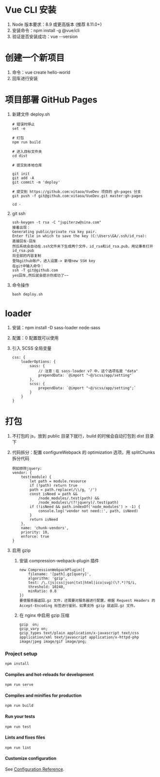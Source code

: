 # Vue CLI 安装

1. Node 版本要求：8.9 或更高版本 (推荐 8.11.0+)
1. 安装命令：npm install -g @vue/cli
1. 验证是否安装成功：vue --version

# 创建一个新项目

1. 命令：vue create hello-world
1. 回车进行安装

# 项目部署 GitHub Pages

1.  新建文件 deploy.sh

    > >

        # 错误时停止
        set -e

        # 打包
        npm run build

        # 进入目标文件夹
        cd dist

        # 提交到本地仓库

        git init
        git add -A
        git commit -m 'deploy'

        # 提交到 https://github.com:vitaoa/VueDev 项目的 gh-pages 分支
        git push -f git@github.com:vitaoa/VueDev.git master:gh-pages

        cd -

1.  git ssh

    > >

        ssh-keygen -t rsa -C "jupiterzw@sina.com"
        接着出现：
        Generating public/private rsa key pair.
        Enter file in which to save the key (C:\Users\GA/.ssh/id_rsa):
        直接回车-回车
        然后系统会自动在.ssh文件夹下生成两个文件，id_rsa和id_rsa.pub，用记事本打开id_rsa.pub
        将全部的内容复制
        登陆github账户，进入设置-> 新增new SSH key
        在git中输入命令：
        ssh -T git@github.com
        yes回车,然后就会提示你成功了~~

1.  命令操作
    > >
        bash deploy.sh

# loader

1.  安装：npm install -D sass-loader node-sass

1.  配置：0 配置既可以使用

1.  引入 SCSS 全局变量
    > >
        css: {
            loaderOptions: {
                sass: {
                    // 注意：在 sass-loader v7 中，这个选项名是 "data"
                    prependData: `@import "~@/scss/app/setting"`
                },
                scss: {
                    prependData: `@import "~@/scss/app/setting";`
                }
            }
        }

# 打包

1.  不打包的 js，放到 public 目录下就行，build 的时候会自动打包到 dist 目录下
1.  代码拆分：配置 configureWebpack 的 optimization 选项，用 splitChunks 拆分代码
    > >
        例如排除jquery:
        vendor: {
            test(module) {
                let path = module.resource
                if (!path) return true
                path = path.replace(/\\/g, '/')
                const isNeed = path &&
                    /node_modules/.test(path) &&
                    /node_modules\/(?!jquery)/.test(path)
                if (!isNeed && path.indexOf('node_modules') > -1) {
                    console.log('vendor not need::', path, isNeed)
                }
                return isNeed
            },
            name: 'chunk-vendors',
            priority: 10,
            enforce: true
        }
1.  启用 gzip

    1.  安装 compression-webpack-plugin 插件

        > >

            new CompressionWebpackPlugin({
                filename: '[path].gz[query]',
                algorithm: 'gzip',
                test: /\.(js|css|json|txt|html|ico|svg)(\?.*)?$/i,
                threshold: 10240,
                minRatio: 0.8
            })
            要使服务器返回.gz 文件，还需要对服务器进行配置，根据 Request Headers 的 Accept-Encoding 标签进行鉴别，如果支持 gzip 就返回.gz 文件。

    1.  在 nginx 中启用 gzip 压缩
        > >
            gzip  on;
            gzip_vary on;
            gzip_types text/plain application/x-javascript text/css application/xml text/javascript application/x-httpd-php image/jpeg image/gif image/png;

### Project setup

```
npm install
```

#### Compiles and hot-reloads for development

```
npm run serve
```

#### Compiles and minifies for production

```
npm run build
```

#### Run your tests

```
npm run test
```

#### Lints and fixes files

```
npm run lint
```

#### Customize configuration

See [Configuration Reference](https://cli.vuejs.org/config/).
